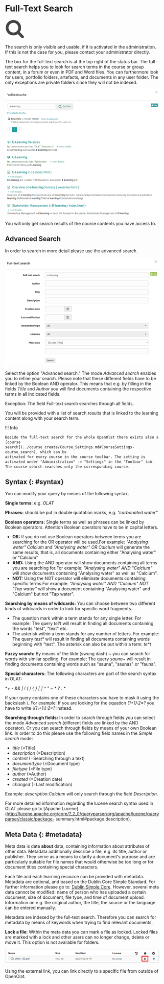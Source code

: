 # Full-Text Search

![](assets/search.png)

The search is only visible and usable, if it is activated in the
administration. If this is not the case for you, please contact your
administrator directly.

The box for the full-text search is at the top right of the status bar. The
full-text search helps you to look for search terms in the course or group
content, in a forum or even in PDF and Word files. You can furthermore look
for users, portfolio folders, artefacts, and documents in any user folder. The
only exceptions are private folders since they will not be indexed.

![](assets/generelle_Suche.png)

You will only get search results of the course contents you have access to.

## Advanced Search

In order to search in more detail please use the advanced search.

![Advenced Search example](assets/full_text_search_advanced.png)

Select the option "Advanced search." The mode _Advanced search_ enables you to
refine your search. Please note that these different fields have to be linked
by the Boolean AND operator. This means that e.g. by filling in the fields
_Title_ and _Author_ you will find documents containing the respective terms
in all indicated fields.

Exception: The field Full-text search searches through all fields.

You will be provided with a list of search results that is linked to the
learning content along with your search term.

!!! Info

    Beside the full-text search for the whole OpenOlat there exists also a [course
    search](../course_create/Course_Settings.md#CourseSettings-course_search), which can be
    activated for every course in the course toolbar. The setting is activated under "Administration" -> "Settings" in the "Toolbar" tab. The course search searches only the corresponding course.

  

##  Syntax {: #syntax}

You can modify your query by means of the following syntax.  
  
**Single terms:** e.g. _OLAT_

 **Phrases:** should be put in double quotation marks, e.g. _"carbonated
water"_

 **Boolean operators:** Single terms as well as phrases can be linked by
Boolean operators. Attention Boolean operators have to be in capital letters.

  *  **OR:** If you do not use Boolean operators between terms you are searching for the OR operator will be used.For example: _"Analysing water" Calcium_ and _"Analysing water" OR Calcium_ will generate the same results, that is, all documents containing either "Analysing water" or "Calcium"
  *  **AND:** Using the AND operator will show documents containing all terms you are searching for.For example: _"Analysing water" AND "Calcium"_ will show documents containing "Analysing water" as well as "Calcium".
  *  **NOT:** Using the NOT operator will eliminate documents containing specific terms.For example: _"Analysing water" AND "Calcium" NOT "Tap water"_ will show a document containing "Analysing water" and "Calcium" but not "Tap water".

  
 **Searching by means of wildcards:** You can choose between two different
kinds of wildcards in order to look for specific word fragments.

  * The question mark within a term stands for any single letter. For example: The query _te?t_ will result in finding all documents containing the words "test", "text" etc.
  * The asterisk within a term stands for any number of letters. For example: The query _test*_ will result in finding all documents containing words beginning with "test". The asterisk can also be put within a term: _te*t_

  
 **Fuzzy search:** By means of the tilde (swung dash) ~ you can search for
words with similar spelling. For example: The query _sauna~_ will result in
finding documents containing words such as "sauna", "saunas" or "fauna".

 **Special characters:** The following characters are part of the search
syntax in OLAT:

 **\+ - && | ! ( ) { } [ ] ^ " ~ * ? : \**

If your query contains one of these characters you have to mask it using the
backslash \\. For example: If you are looking for the equation _(1+1):2=?_ you
have to write _\\(1\\+1\\)\:2=\?_ instead.

 **Searching through fields:** In order to search through fields you can
select the mode _Advanced search_ (different fields are linked by the AND
operator). Or you can search through fields by means of your own Boolean link.
In order to do this please use the following field names in the _Simple
search_ mode:

  *  _title_ (=Title)
  *  _description_ (=Description)
  *  _content_ (=Searching through a text)
  *  _documenttype_ (=Document type)
  *  _filetype_ (=File type)
  *  _author_ (=Author)
  *  _created_ (=Creation date)
  *  _changed_ (=Last modification)

Example: _description:Calcium_ will only search through the field
_Description_.

For more detailed information regarding the lucene search syntax used in OLAT
please go to [Apache
Lucene](http://lucene.apache.org/core/7_2_0/queryparser/org/apache/lucene/queryparser/classic/package-
summary.html#package.description).

##  Meta Data {: #metadata}

Meta data is data  **about**  data, containing information about attributes of
other data. Metadata additionally describe a file, e.g. its title, author or
publisher. They serve as a means to clarify a document's purpose and are
particularly suitable for file names that would otherwise be too long or for
document titles containing special characters.

Each file and each learning resource can be provided with metadata. Metadata are optional, and based on
the Dublin Core Simple Standard. For further information please go to: [Dublin
Simple Core](http://en.wikipedia.org/wiki/Dublin_Core). However, several meta
data cannot be modified: name of person who has uploaded a certain document,
size of document, file type, and time of document upload. Information on e.g.
the original author, the title, the source or the language can be entered
manually.

Metadata are indexed by the full-text search. Therefore you can search for
metadata by means of keywords when trying to find relevant documents.

**Lock a file:** Within the meta data you can mark a file as locked. Locked
files are marked with a lock and other users can no longer change, delete or
move it. This option is not available for folders.

![](assets/Datei_sperren_EN_detail.png)

Using the external link, you can link directly to a specific file from outside
of OpenOlat.

